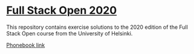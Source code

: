 # [Full Stack Open 2020](https://fullstackopen.com/en/)

This repository contains exercise solutions to the 2020 edition of the Full Stack Open course from the University of Helsinki.

[Phonebook link](https://young-ridge-29593.herokuapp.com/)
